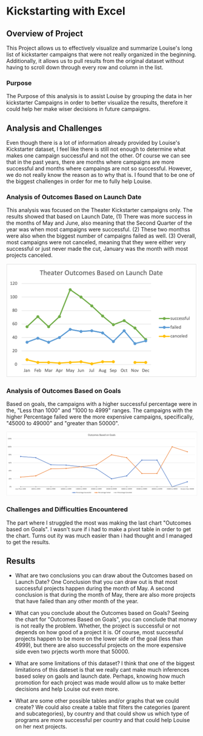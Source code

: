 # Kickstarting with Excel

## Overview of Project
This Project allows us to effectively visualize and summarize Louise's long list of kickstarter campaigns that were not really organized in the beginning. Additionally, it allows us to pull results from the original  dataset without having to scroll down through every row and column in the list.

### Purpose
The Purpose of this analysis is to assist Louise by grouping the data in her kickstarter Campaigns in order to better visualize the results, therefore it could help her make wiser decisions in future campaigns.

## Analysis and Challenges
Even though there is a lot of information already provided by Louise's Kickstarter dataset, I feel like there is still not enough to determine what makes one
campaign successful and not the other. Of course we can see that in the past years, there are months where campaigns are more successful and months where campaings
are not so successful. However, we do not really know the reason as to why that is. I found that to be one of the biggest challenges in order for me to fully
help Louise.

### Analysis of Outcomes Based on Launch Date
 This analysis was focused on the Theater Kickstarter campaigns only. The results showed that based on Launch Date, (1) There was more success in the months of May and June, also meaning that the Second Quarter of the year was when most campaigns were successful. (2) These two monthss were also when the biggest number of
campaigns failed as well. (3) Overall, most campaigns were not canceled, meaning that they were either very successful or just never made the cut, January was the
month with most projects canceled.

![Theater_Outcomes_vs_Launch](https://github.com/GabinoTransito/Kickstarter-analysis/blob/main/Theater_Outcomes_vs_Launch.png)

### Analysis of Outcomes Based on Goals
Based on goals, the campaigns with a higher successful percentage were in the, "Less than 1000" and "1000 to 4999" ranges. The campaigns with the higher Percentage failed were the more expensive campaigns, specifically, "45000 to 49000" and "greater than 50000". 

 ![Outcomes_vs_Goals](https://github.com/GabinoTransito/Kickstarter-analysis/blob/main/Outcomes_vs_Goals.png)
  




### Challenges and Difficulties Encountered
The part where I struggled the most was making the last chart "Outcomes based on Goals". I wasn't sure if i had to make a pivot table in order
to get the chart. Turns out ity was much easier than i had thought and I managed to get the results.

## Results

- What are two conclusions you can draw about the Outcomes based on Launch Date?
 One Conclusion that you can draw out is that most successful projects happen during the month of May.  A second conclusion is that during the month of May, there are also more projects that have failed than any other month of the year.

- What can you conclude about the Outcomes based on Goals?
 Seeing the chart for "Outcomes Based on Goals", you can conclude that monwy is not really the problem. Whether, the project is successful or not depends on how good of a project it is. Of course, most successful projects happen to be more on the lower side of the goal (less than 4999), but there are also successful projects on the more expensive side even two prjects worth more that 50000.

- What are some limitations of this dataset?
I think that one of the biggest limitations of this dateset is that we really cant make much inferences based soley on gaols and launch date. Perhaps, knowing how much promotion for each project was made would allow us to make better decisions and help Louise out even more. 

- What are some other possible tables and/or graphs that we could create?
 We could also create a table that filters the categories (parent and subcategories), by country and that could show us which type of programs are more successful per country and that could help Louise on her next projects.
